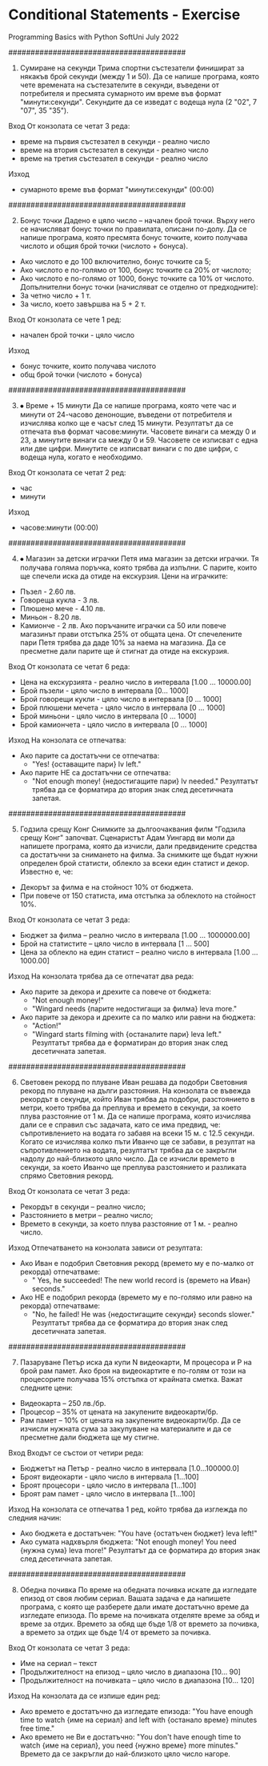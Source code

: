 # Conditional Statements - Exercise
Programming Basics with Python SoftUni July 2022

########################################

01. Сумиране на секунди 
Трима спортни състезатели финишират за някакъв брой секунди (между 1 и 50). Да се напише програма, която чете времената на състезателите в секунди, въведени от потребителя и пресмята сумарното им време във формат "минути:секунди". Секундите да се изведат с водеща нула (2  "02", 7  "07", 35  "35"). 

Вход
От конзолата се четат 3 реда:
- време на първия състезател в секунди - реално число
- време на втория състезател в секунди - реално число
- време на третия състезател в секунди - реално число

Изход
- сумарното време във формат "минути:секунди" (00:00)

########################################

02. Бонус точки
Дадено е цяло число – начален брой точки. Върху него се начисляват бонус точки по правилата, описани по-долу. Да се напише програма, която пресмята бонус точките, които получава числото и общия брой точки (числото + бонуса).
- Ако числото е до 100 включително, бонус точките са 5;
- Ако числото е по-голямо от 100, бонус точките са 20% от числото;
- Ако числото е по-голямо от 1000, бонус точките са 10% от числото.
Допълнителни бонус точки (начисляват се отделно от предходните):
- За четно число  + 1 т.
- За число, което завършва на 5  + 2 т.

Вход
От конзолата се чете 1 ред:
- начален брой точки - цяло число

Изход
- бонус точките, които получава числото
- общ брой точки (числото + бонуса)

########################################

03. ⦁	Време + 15 минути
Да се напише програма, която чете час и минути от 24-часово денонощие, въведени от потребителя и изчислява колко ще е часът след 15 минути. Резултатът да се отпечата във формат часове:минути. Часовете винаги са между 0 и 23, а минутите винаги са между 0 и 59. Часовете се изписват с една или две цифри. Минутите се изписват винаги с по две цифри, с водеща нула, когато е необходимо. 

Вход
От конзолата се четат 2 ред:
- час
- минути

Изход
- часове:минути (00:00)

########################################

04. ⦁	Магазин за детски играчки
Петя има магазин за детски играчки. Тя получава голяма поръчка, която трябва да изпълни. С парите, които ще спечели иска да отиде на екскурзия. 
Цени на играчките:
- Пъзел - 2.60 лв.
- Говореща кукла - 3 лв.
- Плюшено мече - 4.10 лв.
- Миньон - 8.20 лв.
- Камионче - 2 лв.
Ако поръчаните играчки са 50 или повече магазинът прави отстъпка 25% от общата цена. От спечелените пари Петя трябва да даде 10% за наема на магазина. Да се пресметне дали парите ще ѝ стигнат да отиде на екскурзия.

Вход
От конзолата се четат 6 реда:
- Цена на екскурзията - реално число в интервала [1.00 … 10000.00]
- Брой пъзели - цяло число в интервала [0… 1000]
- Брой говорещи кукли - цяло число в интервала [0 … 1000]
- Брой плюшени мечета - цяло число в интервала [0 … 1000]
- Брой миньони - цяло число в интервала [0 … 1000]
- Брой камиончета - цяло число в интервала [0 … 1000]

Изход
На конзолата се отпечатва:
- Ако парите са достатъчни се отпечатва:
	- "Yes! {оставащите пари} lv left."
- Ако парите НЕ са достатъчни се отпечатва:
	- "Not enough money! {недостигащите пари} lv needed."
Резултатът трябва да се форматира до втория знак след десетичната запетая.

########################################

05. Годзила срещу Конг
Снимките за дългоочаквания филм "Годзила срещу Конг" започват. Сценаристът Адам Уингард ви моли да напишете програма, която да изчисли, дали предвидените средства са достатъчни за снимането на филма. За снимките  ще бъдат нужни определен брой статисти, облекло за всеки един статист и декор.
Известно е, че:
- Декорът за филма е на стойност 10% от бюджета. 
- При повече от 150 статиста,  има отстъпка за облеклото на стойност 10%.

Вход
От конзолата се четат 3 реда:
- Бюджет за филма – реално число в интервала [1.00 … 1000000.00]
- Брой на статистите – цяло число в интервала [1 … 500]
- Цена за облекло на един статист – реално число в интервала [1.00 … 1000.00]

Изход
На конзолата трябва да се отпечатат два реда:
- Ако  парите за декора и дрехите са повече от бюджета:
	- "Not enough money!"
	- "Wingard needs {парите недостигащи за филма} leva more."
- Ако парите за декора и дрехите са по малко или равни на бюджета:
	- "Action!" 
	- "Wingard starts filming with {останалите пари} leva left."
Резултатът трябва да е форматиран до втория знак след десетичната запетая.

########################################

06. Световен рекорд по плуване
Иван решава да подобри Световния рекорд по плуване на дълги разстояния. На конзолата се въвежда рекордът в секунди, който Иван трябва да подобри,  разстоянието в метри, което трябва да преплува и времето в секунди, за което плува разстояние от 1 м. Да се напише програма, която изчислява дали се е справил със задачата, като се има предвид, че: съпротивлението на водата го забавя на всеки 15 м. с 12.5 секунди. Когато се изчислява колко пъти Иванчо ще се забави, в резултат на съпротивлението на водата, резултатът трябва да се закръгли надолу до най-близкото цяло число.
Да се изчисли времето в секунди, за което Иванчо ще преплува разстоянието и разликата спрямо Световния рекорд. 

Вход
От конзолата се четат 3 реда:
- Рекордът в секунди – реално число;
- Разстоянието в метри – реално число;
- Времето в секунди, за което плува разстояние от 1 м. - реално число.

Изход
Отпечатването на конзолата зависи от резултата:
- Ако Иван е подобрил Световния рекорд (времето му е по-малко от рекорда) отпечатваме:
	- " Yes, he succeeded! The new world record is {времето на Иван} seconds."
- Ако НЕ е подобрил рекорда (времето му е по-голямо или равно на рекорда) отпечатваме:
	- "No, he failed! He was {недостигащите секунди} seconds slower."
Резултатът трябва да се форматира до втория знак след десетичната запетая.

########################################

07. Пазаруване 
Петър иска да купи N видеокарти, M процесора и P на брой рам памет. Ако броя на видеокартите е по-голям от този на процесорите получава 15% отстъпка от крайната сметка. Важат следните цени:
- Видеокарта – 250 лв./бр.
- Процесор – 35% от цената на закупените видеокарти/бр.
- Рам памет – 10% от цената на закупените видеокарти/бр.
Да се изчисли нужната сума за закупуване на материалите и да се пресметне дали бюджета ще му стигне.


Вход
Входът се състои от четири реда:
- Бюджетът на Петър - реално число в интервала [1.0…100000.0]
- Броят видеокарти - цяло число в интервала [1…100]
- Броят процесори - цяло число в интервала [1…100]
- Броят рам памет - цяло число в интервала [1…100]

Изход
На конзолата се отпечатва 1 ред, който трябва да изглежда по следния начин:
- Ако бюджета е достатъчен:
"You have {остатъчен бюджет} leva left!"
- Ако сумата надхвърля бюджета:
"Not enough money! You need {нужна сума} leva more!"
Резултатът да се форматира до втория знак след десетичната запетая.

########################################

08. Обедна почивка
По време на обедната почивка искате да изгледате епизод от своя любим сериал. Вашата задача е да напишете програма, с която ще разберете дали имате достатъчно време да изгледате епизода. По време на почивката отделяте време за обяд и време за отдих. Времето за обяд ще бъде 1/8 от времето за почивка, а времето за отдих ще бъде 1/4 от времето за почивка. 

Вход
От конзолата се четат 3 реда:
- Име на сериал – текст
- Продължителност на епизод  – цяло число в диапазона [10… 90]
- Продължителност на почивката  – цяло число в диапазона [10… 120]

Изход
На конзолата да се изпише един ред:
- Ако времето е достатъчно да изгледате епизода: 
"You have enough time to watch {име на сериал} and left with {останало време} minutes free time."
- Ако времето не Ви е достатъчно:
"You don't have enough time to watch {име на сериал}, you need {нужно време} more minutes."
Времето да се закръгли до най-близкото цяло число нагоре.

 




